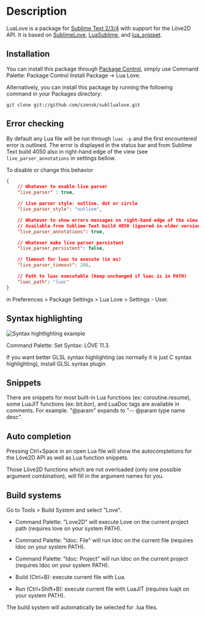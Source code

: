 # Description

LuaLove is a package for [Sublime Text 2/3/4](http://www.sublimetext.com) with support for the Löve2D API. It is based on [SublimeLove](https://github.com/minism/SublimeLove), [LuaSublime](https://github.com/rorydriscoll/LuaSublime), and [lua_snippet](https://github.com/yinqiang/lua_snippet).

## Installation

You can install this package through [Package Control](https://sublime.wbond.net/installation), simply use Command Palette: Package Control Install Package -> Lua Love.

Alternatively, you can install this package by running the following command in your Packages directory:

    git clone git://github.com/szensk/subllualove.git

## Error checking

By default any Lua file will be run through `luac -p` and the first encountered error is outlined. The error is displayed in the status bar and from Sublime Text build 4050 also in right-hand edge of the view (see `live_parser_annotations` in settings bellow.

To disable or change this behavior

```json
{
    // Whatever to enable live parser
    "live_parser" : true,

    // Live parser style: outline, dot or circle
    "live_parser_style": "outline",

    // Whatever to show errors messages on right-hand edge of the view in addition to status bar
    // Available from Sublime Text build 4050 (ignored in older versions)
    "live_parser_annotations": true,

    // Whatever make live parser persistent
    "live_parser_persistent": false,

    // Timeout for luac to execute (in ms)
    "live_parser_timeout": 200,

    // Path to luac executable (keep unchanged if luac is in PATH)
    "luac_path": "luac"
}
```

in Preferences > Package Settings > Lua Love > Settings - User.

## Syntax highlighting

![Syntax hightlighting example](https://i.imgur.com/xT91wN3.png "syntax hightlighting, auto completion and error checking")

Command Palette: Set Syntax: LÖVE 11.3.

If you want better GLSL syntax highlighting (as normally it is just C syntax highlighting), install GLSL syntax plugin

## Snippets

There are snippets for most built-in Lua functions (ex: coroutine.resume), some LuaJIT functions (ex: bit.bor), and LuaDoc tags are available in comments. For example. "@param" expands to "-- @param type name desc".

## Auto completion

Pressing Ctrl+Space in an open Lua file will show the autocompletions for the Löve2D API as well as Lua function snippets.

Those Löve2D functions which are not overloaded (only one possible argument combination), will fill in the argument names for you.

## Build systems

Go to Tools > Build System and select "Love".

* Command Palette: "Love2D" will execute Love on the current project path (requires love on your system PATH).

* Command Palette: "ldoc: File" will run ldoc on the current file (requires ldoc on your system PATH).

* Command Palette: "ldoc: Project" will run ldoc on the current project (requires ldoc on your system PATH).

* Build (Ctrl+B): execute current file with Lua.

* Run (Ctrl+Shift+B): execute current file with LuaJIT (requires luajit on your system PATH).

The build system will automatically be selected for .lua files.
